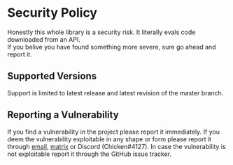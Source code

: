 # Security Policy

Honestly this whole library is a security risk. It literally evals code downloaded from an API.  
If you belive you have found something more severe, sure go ahead and report it.

## Supported Versions

Support is limited to latest release and latest revision of the master branch.

## Reporting a Vulnerability

If you find a vulnerability in the project please report it immediately.
If you deem the vulnerability exploitable in any shape or form please report it through [email](mailto:antti@antti.codes), [matrix](https://matrix.to/#/@antti:antti.codes) or Discord (Chicken#4127).
In case the vulnerability is not exploitable report it through the GitHub issue tracker.
